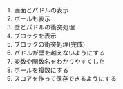 1. 画面とパドルの表示
2. ボールも表示
3. 壁とパドルの衝突処理
4. ブロックを表示
5. ブロックの衝突処理(完成)
6. パドルが壁を越えないようにする
7. 変数や関数名をわかりやすくした
8. ボールを複数にする
9. スコアを作って保存できるようにする
